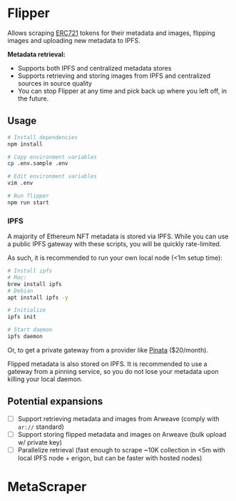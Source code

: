 # Flipper

Allows scraping [ERC721](https://eips.ethereum.org/EIPS/eip-721) tokens for their metadata and images, flipping images and uploading new metadata to IPFS.

**Metadata retrieval:**

- Supports both IPFS and centralized metadata stores
- Supports retrieving and storing images from IPFS and centralized sources in source quality
- You can stop Flipper at any time and pick back up where you left off, in the future.

## Usage

```bash
# Install dependencies
npm install

# Copy environment variables
cp .env.sample .env

# Edit environment variables
vim .env

# Run flipper
npm run start
```

### IPFS

A majority of Ethereum NFT metadata is stored via IPFS. While you can use a public IPFS gateway with these scripts, you will be quickly rate-limited.

As such, it is recommended to run your own local node (<1m setup time):

```bash
# Install ipfs
# Mac:
brew install ipfs
# Debian
apt install ipfs -y

# Initialize
ipfs init

# Start daemon
ipfs daemon
```

Or, to get a private gateway from a provider like [Pinata](https://www.pinata.cloud/pricing) ($20/month).

Flipped metadata is also stored on IPFS. It is recommended to use a gateway from a pinning service, so you do not lose your metadata upon killing your local daemon.

## Potential expansions

- [ ] Support retrieving metadata and images from Arweave (comply with `ar://` standard)
- [ ] Support storing flipped metadata and images on Arweave (bulk upload w/ private key)
- [ ] Parallelize retrieval (fast enough to scrape ~10K collection in <5m with local IPFS node + erigon, but can be faster with hosted nodes)
# MetaScraper

